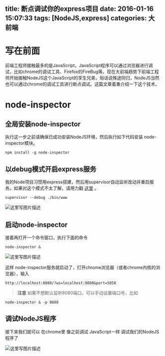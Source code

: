 title: 断点调试你的express项目
date: 2016-01-16 15:07:33
tags: [NodeJS,express] 
categories: 大前端 
---


# 写在前面
前端工程师接触最多的是JavaScript，JavaScript程序可以通过浏览器进行调试，比如chrome的调试工具、Firefox的FireBug等。现在大前端趋势下前端工程师开始接触NodeJS这个JavaScript的孪生兄弟，俗话说殊途同归，NodeJS当然也可以通过chrome的调试工具进行断点调试。这篇文章着重介绍一下这个技术。

<!--more-->
# node-inspector
## 全局安装node-inspector 
执行这一步之前请确保已成功安装NodeJS环境，然后执行如下代码安装 node-inspector模块。
```
npm install -g node-inspector
```
## 以debug模式开启express服务
我的Node项目习惯用express搭建，然后用supervisor自动监听改动并重启服务。如果对这个模式不太了解，请用力戳 [这里](http://jafeney.com/2016/01/10/express%E6%90%AD%E5%BB%BAnodeJS%E4%B8%AD%E9%97%B4%E5%B1%82%EF%BC%88%E4%B8%89%EF%BC%89/) 。

```
supervisor --debug ./bin/www 
```
![这里写图片描述](http://img.blog.csdn.net/20160116144740669)

## 启动node-inspector
接着再打开一个命令窗口，执行下面的命令
```
node-inspector &
```
![这里写图片描述](http://img.blog.csdn.net/20160116145143011)

这样 node-inspector服务就启动了，打开chrome浏览器（或者chrome内核的浏览器），输入 
```
http://localhost:8080/?ws=localhost:8080&port=5858
```
> **注意**  如果不想默认监听8080端口，可以手动设置端口号，比如 
```
node-inspector & -p 8888
```

## 调试NodeJS程序
接下来我们就可以 在chrome里 像之前调试 JavaScript一样 调试我们的NodeJS程序了 

![这里写图片描述](http://img.blog.csdn.net/20160116150401537)


